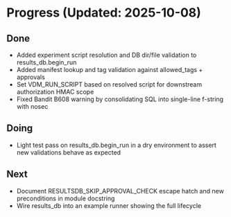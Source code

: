 # Progress (Updated: 2025-10-08)

## Done

- Added experiment script resolution and DB dir/file validation to results_db.begin_run
- Added manifest lookup and tag validation against allowed_tags + approvals
- Set VDM_RUN_SCRIPT based on resolved script for downstream authorization HMAC scope
- Fixed Bandit B608 warning by consolidating SQL into single-line f-string with nosec

## Doing

- Light test pass on results_db.begin_run in a dry environment to assert new validations behave as expected

## Next

- Document RESULTSDB_SKIP_APPROVAL_CHECK escape hatch and new preconditions in module docstring
- Wire results_db into an example runner showing the full lifecycle
